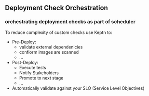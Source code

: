 
## Deployment Check Orchestration

### orchestrating deployment checks as part of scheduler

To reduce complexity of custom checks use Keptn to:

* Pre-Deploy:
  * validate external dependenicies
  * confiorm images are scanned
  * ...
* Post-Deploy:
  * Execute tests
  * Notify Stakeholders
  * Promote to next stage
  * ...
* Automatically validate against your SLO (Service Level Objectives)
